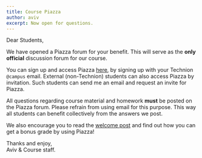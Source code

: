 ```yaml
---
title: Course Piazza
author: aviv
excerpt: Now open for questions.
---
```


Dear Students,

We have opened a Piazza forum for your benefit.
This will serve as the **only official** discussion forum for our course.

You can sign up and access Piazza
[here](https://piazza.com/technion.ac.il/winter2022/236781), by signing up with your
Technion `@campus` email. External (non-Technion) students can also access
Piazza by invitation. Such students can send me an email and request an invite
for Piazza.

All questions regarding course material and homework **must** be posted on the
Piazza forum. Please refrain from using email for this purpose. This way all
students can benefit collectively from the answers we post.

We also encourage you to read the [welcome
post](https://piazza.com/class/kv3zetac76r5el?cid=6) and find out how you can
get a bonus grade by using Piazza!

Thanks and enjoy,<br>
Aviv & Course staff.



